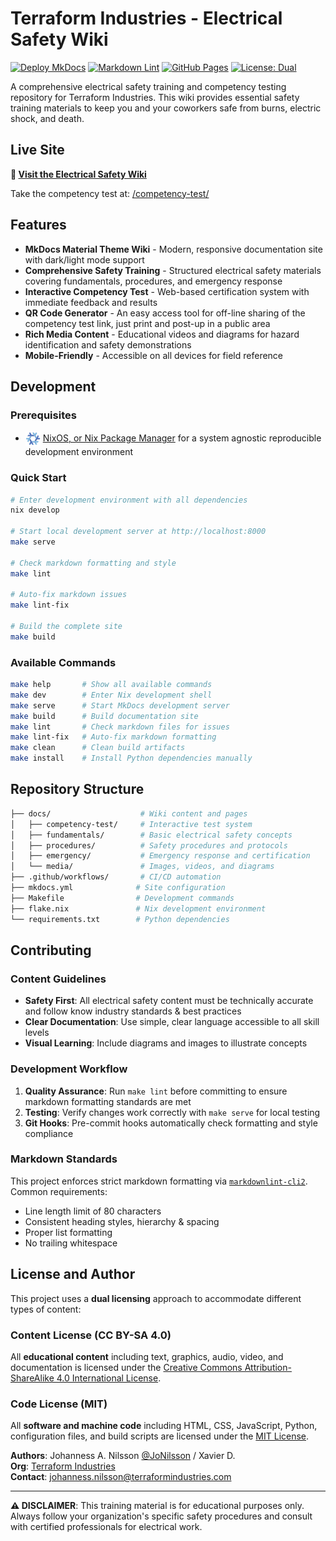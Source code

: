 # Terraform Industries - Electrical Safety Wiki

<!-- markdownlint-disable MD013 -->

[![Deploy MkDocs](https://github.com/terraform-industry/electrical-safety-wiki/actions/workflows/deploy-docs.yml/badge.svg)](https://github.com/terraform-industry/electrical-safety-wiki/actions/workflows/deploy-docs.yml) [![Markdown Lint](https://github.com/terraform-industry/electrical-safety-wiki/actions/workflows/markdown-lint.yml/badge.svg)](https://github.com/terraform-industry/electrical-safety-wiki/actions/workflows/markdown-lint.yml) [![GitHub Pages](https://img.shields.io/badge/GitHub%20Pages-Active-success)](https://terraform-industry.github.io/electrical-safety-wiki/) [![License: Dual](https://img.shields.io/badge/License-CC%20BY--SA%204.0%20%2F%20MIT-blue.svg)](#license-and-author)

<!-- markdownlint-enable MD013 -->

A comprehensive electrical safety training and competency testing repository
for Terraform Industries. This wiki provides essential safety training
materials to keep you and your coworkers safe from burns, electric shock,
and death.

## Live Site

<!-- markdownlint-disable MD013 -->

**🔗 [Visit the Electrical Safety Wiki](https://terraform-industry.github.io/electrical-safety-wiki/)**

Take the competency test at:
[/competency-test/](https://terraform-industry.github.io/electrical-safety-wiki/competency-test/)

<!-- markdownlint-enable MD013 -->

## Features

- **MkDocs Material Theme Wiki** - Modern, responsive documentation site
  with dark/light mode support
- **Comprehensive Safety Training** - Structured electrical safety materials
  covering fundamentals, procedures, and emergency response
- **Interactive Competency Test** - Web-based certification system with
  immediate feedback and results
- **QR Code Generator** - An easy access tool for off-line sharing of the
  competency test link, just print and post-up in a public area
- **Rich Media Content** - Educational videos and diagrams for hazard
  identification and safety demonstrations
- **Mobile-Friendly** - Accessible on all devices for field reference

## Development

### Prerequisites

 <!-- markdownlint-disable MD013 -->

- <img src="docs/media/nix_logo.png" alt="Nix Foundation Logo" height="24" style="vertical-align: middle;"> [NixOS, or Nix Package Manager](https://nixos.org/download.html) for a system agnostic reproducible
development environment
<!-- markdownlint-enable MD013 -->

### Quick Start

```sh
# Enter development environment with all dependencies
nix develop

# Start local development server at http://localhost:8000
make serve

# Check markdown formatting and style
make lint

# Auto-fix markdown issues
make lint-fix

# Build the complete site
make build
```

### Available Commands

```sh
make help       # Show all available commands
make dev        # Enter Nix development shell
make serve      # Start MkDocs development server
make build      # Build documentation site
make lint       # Check markdown files for issues
make lint-fix   # Auto-fix markdown formatting
make clean      # Clean build artifacts
make install    # Install Python dependencies manually
```

## Repository Structure

```sh
├── docs/                    # Wiki content and pages
│   ├── competency-test/     # Interactive test system
│   ├── fundamentals/        # Basic electrical safety concepts
│   ├── procedures/          # Safety procedures and protocols
│   ├── emergency/           # Emergency response and certification
│   └── media/               # Images, videos, and diagrams
├── .github/workflows/       # CI/CD automation
├── mkdocs.yml              # Site configuration
├── Makefile                # Development commands
├── flake.nix               # Nix development environment
└── requirements.txt        # Python dependencies
```

## Contributing

### Content Guidelines

- **Safety First**: All electrical safety content must be technically
  accurate and follow know industry standards & best practices
- **Clear Documentation**: Use simple, clear language accessible to all
  skill levels
- **Visual Learning**: Include diagrams and images to illustrate concepts

### Development Workflow

1. **Quality Assurance**: Run `make lint` before committing to ensure
   markdown formatting standards are met
2. **Testing**: Verify changes work correctly with `make serve` for local
   testing
3. **Git Hooks**: Pre-commit hooks automatically check formatting and
   style compliance

### Markdown Standards

<!-- markdownlint-disable MD013 -->

This project enforces strict markdown formatting via [`markdownlint-cli2`](https://github.com/DavidAnson/markdownlint-cli2).
Common requirements:

<!-- markdownlint-enable MD013 -->

- Line length limit of 80 characters
- Consistent heading styles, hierarchy & spacing
- Proper list formatting
- No trailing whitespace

## License and Author

<!-- markdownlint-disable MD013 -->

This project uses a **dual licensing** approach to accommodate different types
of content:

### Content License (CC BY-SA 4.0)

All **educational content** including text, graphics, audio, video, and
documentation is licensed under the
[Creative Commons Attribution-ShareAlike 4.0 International License](https://creativecommons.org/licenses/by-sa/4.0/).

### Code License (MIT)

All **software and machine code** including HTML, CSS, JavaScript, Python,
configuration files, and build scripts are licensed under the
[MIT License](https://opensource.org/licenses/MIT).

**Authors**: Johanness A. Nilsson [@JoNilsson](https://github.com/JoNilsson) / Xavier D.  
**Org**: [Terraform Industries](https://github.com/terraformindustries)  
**Contact**: <johanness.nilsson@terraformindustries.com>

<!-- markdownlint-enable MD013 -->

---

**⚠️ DISCLAIMER**: This training material is for educational purposes only.
Always follow your organization's specific safety procedures and consult
with certified professionals for electrical work.
